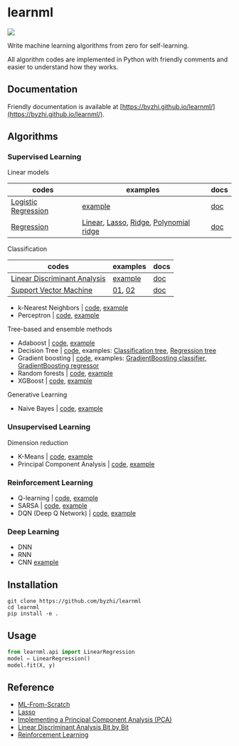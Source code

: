 # learnml
![](https://img.shields.io/badge/python-3.6+-blue.svg)

Write machine learning algorithms from zero for self-learning.

All algorithm codes are implemented in Python with friendly comments and easier to understand how they works.

## Documentation
Friendly documentation is available at [https://byzhi.github.io/learnml/](https://byzhi.github.io/learnml/). 

## Algorithms

### Supervised Learning
Linear models

| codes | examples | docs |
| --- | --- | --- |
| [Logistic Regression](./learnml/supervised/logistic_regression.py) | [example](./examples/example_LogisticRegression.py) | [doc](https://byzhi.github.io/learnml/supervised/logistic_regression.html) |
| [Regression](./learnml/supervised/regression.py) | [Linear](./examples/example_LinearRegression.py), [Lasso](./examples/example_LassoRegression.py), [Ridge](./examples/example_RidgeRegression.py), [Polynomial ridge](./examples/example_PolynomialRidgeRegression.py) | [doc](https://byzhi.github.io/learnml/supervised/linear_regression.html) |

Classification

| codes | examples | docs |
| --- | --- | --- |
| [Linear Discriminant Analysis](./learnml/supervised/linear_discriminant_analysis.py) | [example](./examples/example_PCA_LDA.py) | [doc](https://byzhi.github.io/learnml/supervised/linear_discriminant_analysis.html) |
| [Support Vector Machine](./learnml/supervised/support_vector_machine.py) | [01](./examples/example_svm.py), [02](./examples/example_svm_02.py) | [doc](https://byzhi.github.io/learnml/supervised/support_vector_machine.html) |

- k-Nearest Neighbors | [code](./learnml/supervised/k_nearest_neighbors.py), [example](./examples/example_KNeighborsClassifier.py)
- Perceptron | [code](./learnml/supervised/perceptron.py), [example](./examples/example_Perceptron.py)

Tree-based and ensemble methods

- Adaboost | [code](./learnml/supervised/adaboost.py), [example](./examples/example_Adaboost.py)
- Decision Tree | [code](./learnml/supervised/decision_tree.py), examples: [Classification tree](./examples/example_ClassificationTree.py), [Regression tree](./examples/example_RegressionTree.py)
- Gradient boosting | [code](./learnml/supervised/gradient_boosting.py), examples: [GradientBoosting classifier](./examples/example_GradientBoostingClassifier.py), [GradientBoosting regressor](./examples/example_GradientBoostingRegressor.py)
- Random forests | [code](./learnml/supervised/random_forest.py), [example](./examples/example_RandomForestClassifier.py)
- XGBoost | [code](./learnml/supervised/xgboost.py), [example](./examples/example_XGBoost.py)

Generative Learning

- Naive Bayes | [code](./learnml/supervised/naive_bayes.py), [example](./examples/example_GaussianNB.py)

### Unsupervised Learning

Dimension reduction

- K-Means | [code](./learnml/unsupervised/kmeans.py), [example](./examples/example_KMeans.py)
- Principal Component Analysis | [code](./learnml/unsupervised/principal_component_analysis.py), [example](./examples/example_PCA_LDA.py)


### Reinforcement Learning
- Q-learning | [code](./learnml/reinforcement/qlsarsa/base.py), [example](./examples/example_QLearning.py)
- SARSA | [code](./learnml/reinforcement/qlsarsa/base.py), [example](./examples/example_SARSA.py)
- DQN (Deep Q Network) | [code](./learnml/reinforcement/dqn/DeepQNetwork.py), [example](./examples/example_DeepQNetwork.py)

### Deep Learning
- DNN
- RNN
- CNN [example](./examples/example_CNN.py)

## Installation
```
git clone https://github.com/byzhi/learnml
cd learnml
pip install -e .
```

## Usage
```python
from learnml.api import LinearRegression
model = LinearRegression()
model.fit(X, y)
```

## Reference
- [ML-From-Scratch](https://github.com/eriklindernoren/ML-From-Scratch)
- [Lasso](https://github.com/satopirka/Lasso)
- [Implementing a Principal Component Analysis (PCA)](https://sebastianraschka.com/Articles/2014_pca_step_by_step.html)
- [Linear Discriminant Analysis Bit by Bit](https://sebastianraschka.com/Articles/2014_python_lda.html)
- [Reinforcement Learning](https://github.com/rlcode/reinforcement-learning)